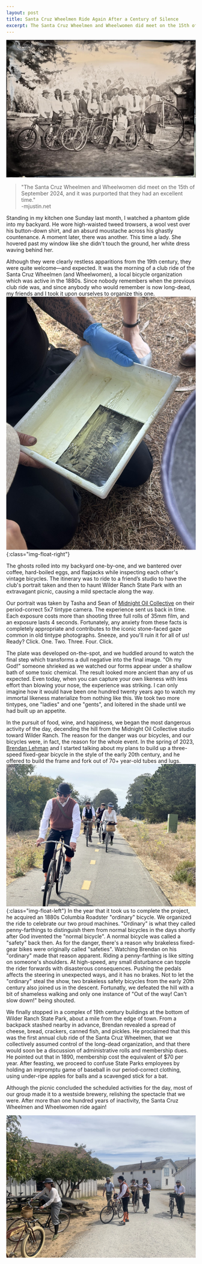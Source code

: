 ```yaml
---
layout: post
title: Santa Cruz Wheelmen Ride Again After a Century of Silence
excerpt: The Santa Cruz Wheelmen and Wheelwomen did meet on the 15th of September 2024, and it was purported that they had an excellent time.
---
```


![The Santa Cruz Wheelmen and Wheelwomen](/assets/images/wheelmen_club_tintype.jpg)

> "The Santa Cruz Wheelmen and Wheelwomen did meet on the 15th of September 2024, and it was purported that they had an excellent time." \
> -mjustin.net

Standing in my kitchen one Sunday last month, I watched a phantom glide into my backyard. He wore high-waisted tweed trowsers, a wool vest over his button-down shirt, and an absurd moustache across his ghastly countenance. A moment later, there was another. This time a lady. She hovered past my window like she didn't touch the ground, her white dress waving behind her.

Although they were clearly restless apparitions from the 19th century, they were quite welcome—and expected. It was the morning of a club ride of the Santa Cruz Wheelmen (and Wheelwomen), a local bicycle organization which was active in the 1880s. Since nobody remembers when the previous club ride was, and since anybody who would remember is now long-dead, my friends and I took it upon ourselves to organize this one.
![The tintype being developed](/assets/images/tintype_develop.jpg){:class="img-float-right"}

The ghosts rolled into my backyard one-by-one, and we bantered over coffee, hard-boiled eggs, and flapjacks while inspecting each other's vintage bicycles. The itinerary was to ride to a friend’s studio to have the club's portrait taken and then to haunt Wilder Ranch State Park with an extravagant picnic, causing a mild spectacle along the way.

Our portrait was taken by Tasha and Sean of [Midnight Oil Collective](https://www.instagram.com/midnightoilcollective/) on their period-correct 5x7 tintype camera. The experience sent us back in time. Each exposure costs more than shooting three full rolls of 35mm film, and an exposure lasts 4 seconds. Fortunately, any anxiety from these facts is completely appropriate and contributes to the iconic stone-faced gaze common in old tintype photographs. Sneeze, and you'll ruin it for all of us! Ready? Click. One. Two. Three. Four. Click.

The plate was developed on-the-spot, and we huddled around to watch the final step which transforms a dull negative into the final image. "Oh my God!" someone shrieked as we watched our forms appear under a shallow bath of some toxic chemical. The result looked more ancient than any of us expected. Even today, when you can capture your own likeness with less effort than blowing your nose, the experience was striking. I can only imagine how it would have been one hundred twenty years ago to watch my immortal likeness materialize from nothing like this. We took two more tintypes, one "ladies" and one "gents", and loitered in the shade until we had built up an appetite.

In the pursuit of food, wine, and happiness, we began the most dangerous activity of the day, decending the hill from the Midnight Oil Collective studio toward Wilder Ranch. The reason for the danger was our bicycles, and our bicycles were, in fact, the reason for the whole event. In the spring of 2023, [Brendan Lehman](https://www.instagram.com/onko_rinkus/) and I started talking about my plans to build up a three-speed fixed-gear bicycle in the style of the early 20th century, and he offered to build the frame and fork out of 70+ year-old tubes and lugs. ![The wheelmen riding](/assets/images/wheelmen_riding.jpg){:class="img-float-left"} In the year that it took us to complete the project, he acquired an 1880s Columbia Roadster "ordinary" bicycle. We organized the ride to celebrate our two proud machines. "Ordinary" is what they called penny-farthings to distinguish them from normal bicycles in the days shortly after God invented the "normal bicycle". A normal bicycle was called a "safety" back then. As for the danger, there's a reason why brakeless fixed-gear bikes were originally called "safeties". Watching Brendan on his "ordinary" made that reason apparent. Riding a penny-farthing is like sitting on someone's shoulders. At high-speed, any small disturbance can topple the rider forwards with disasterous consequences. Pushing the pedals affects the steering in unexpected ways, and it has no brakes. Not to let the "ordinary" steal the show, two brakeless safety bicycles from the early 20th century also joined us in the descent. Fortunatly, we defeated the hill with a bit of shameless walking and only one instance of "Out of the way! Can't slow down!" being shouted.

We finally stopped in a complex of 19th century buildings at the bottom of Wilder Ranch State Park, about a mile from the edge of town. From a backpack stashed nearby in advance, Brendan revealed a spread of cheese, bread, crackers, canned fish, and pickles. He proclaimed that this was the first annual club ride of the Santa Cruz Wheelmen, that we collectively assumed control of the long-dead organization, and that there would soon be a discussion of administrative rolls and membership dues. He pointed out that in 1890, membership cost the equivalent of $70 per year. After feasting, we proceed to confuse State Parks employees by holding an impromptu game of baseball in our period-correct clothing, using under-ripe apples for balls and a scavenged stick for a bat. 

Although the picnic concluded the scheduled activities for the day, most of our group made it to a westside brewery, relishing the spectacle that we were. After more than one hundred years of inactivity, the Santa Cruz Wheelmen and Wheelwomen ride again!

![The Wheelmen and Wheelwomen arrive at Wilder Ranch](/assets/images/wheelmen_arrive.jpg)
